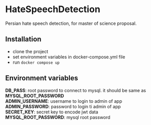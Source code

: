 # HateSpeechDetection
Persian hate speech detection, for master of science proposal.  
## Installation
- clone the project
- set environment variables in docker-compose.yml file
- run `docker compose up`

## Environment variables
**DB_PASS**: root password to connect to mysql. it should be same as **MYSQL_ROOT_PASSWORD**  
**ADMIN_USERNAME**: username to login to admin of app  
**ADMIN_PASSWORD**: password to login ti admin of app  
**SECRET_KEY**: secret key to encode jwt data  
**MYSQL_ROOT_PASSWORD**: mysql root password
